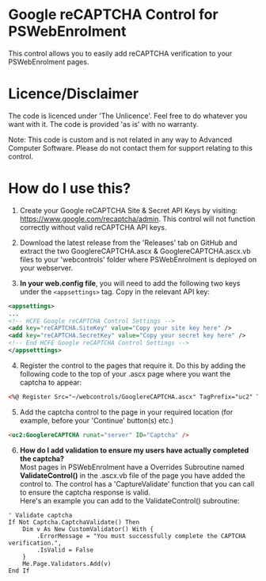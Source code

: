 # Google reCAPTCHA Control for PSWebEnrolment

This control allows you to easily add reCAPTCHA verification to your PSWebEnrolment pages.

# Licence/Disclaimer
The code is licenced under 'The Unlicence'. Feel free to do whatever you want with it. The code is provided 'as is' with no warranty.

Note: This code is custom and is not related in any way to Advanced Computer Software. Please do not contact them for support relating to this control.

# How do I use this?

1. Create your Google reCAPTCHA Site & Secret API Keys by visiting: https://www.google.com/recaptcha/admin. This control will not function correctly without valid reCAPTCHA API keys.

2. Download the latest release from the 'Releases' tab on GitHub and extract the two GooglereCAPTCHA.ascx & GooglereCAPTCHA.ascx.vb files to your 'webcontrols' folder where PSWebEnrolment is deployed on your webserver.

3. **In your web.config file**, you will need to add the following two keys under the `<appsettings>` tag. Copy in the relevant API key:

```xml
<appsettings>
...
<!-- HCFE Google reCAPTCHA Control Settings -->
<add key="reCAPTCHA.SiteKey" value="Copy your site key here" />
<add key="reCAPTCHA.SecretKey" value="Copy your secret key here" />
<!-- End HCFE Google reCAPTCHA Control Settings -->
</appsetttings>
```  

4. Register the control to the pages that require it. Do this by adding the following code to the top of your .ascx page where you want the captcha to appear:
```html
<%@ Register Src="~/webcontrols/GooglereCAPTCHA.ascx" TagPrefix="uc2" TagName="GooglereCAPTCHA" %>
```

5. Add the captcha control to the page in your required location (for example, before your 'Continue' button(s) etc.)
```html
<uc2:GooglereCAPTCHA runat="server" ID="Captcha" />
```

6. **How do I add validation to ensure my users have actually completed the captcha?** <br />
Most pages in PSWebEnrolment have a Overrides Subroutine named **ValidateControl()** in the .ascx.vb file of the page you have added the control to. The control has a 'CaptureValidate' function that you can call to ensure the captcha response is valid.<br />Here's an example you can add to the ValidateControl() subroutine:
```vb.net
' Validate captcha
If Not Captcha.CaptchaValidate() Then
	Dim v As New CustomValidator() With {
		.ErrorMessage = "You must successfully complete the CAPTCHA verification.",
		.IsValid = False
	}
	Me.Page.Validators.Add(v)
End If
```
